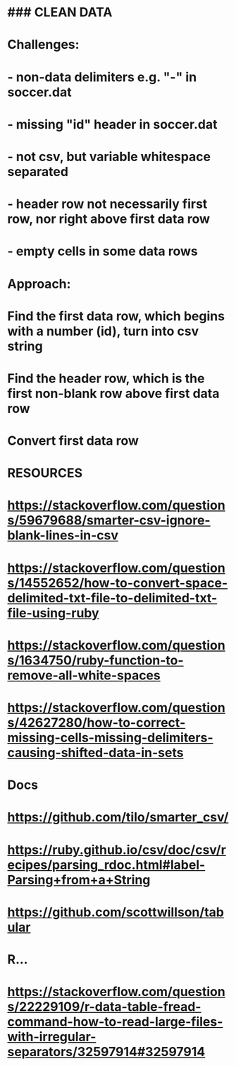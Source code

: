 
# ### CLEAN DATA

# Challenges: 
#   - non-data delimiters e.g. "-" in soccer.dat
#   - missing "id" header in soccer.dat
#   - not csv, but variable whitespace separated
#   - header row not necessarily first row, nor right above first data row
#   - empty cells in some data rows

# Approach:
#   Find the first data row, which begins with a number (id), turn into csv string
#   Find the header row, which is the first non-blank row above first data row
#   Convert first data row

# RESOURCES
# https://stackoverflow.com/questions/59679688/smarter-csv-ignore-blank-lines-in-csv
# https://stackoverflow.com/questions/14552652/how-to-convert-space-delimited-txt-file-to-delimited-txt-file-using-ruby
# https://stackoverflow.com/questions/1634750/ruby-function-to-remove-all-white-spaces
# https://stackoverflow.com/questions/42627280/how-to-correct-missing-cells-missing-delimiters-causing-shifted-data-in-sets

# Docs
# https://github.com/tilo/smarter_csv/
# https://ruby.github.io/csv/doc/csv/recipes/parsing_rdoc.html#label-Parsing+from+a+String
# https://github.com/scottwillson/tabular


# R...
# https://stackoverflow.com/questions/22229109/r-data-table-fread-command-how-to-read-large-files-with-irregular-separators/32597914#32597914